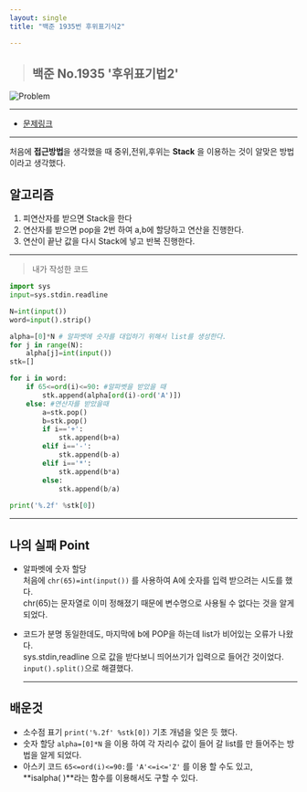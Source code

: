 ```yaml
---
layout: single
title: "백준 1935번 후위표기식2"

---
```


>## 백준 No.1935 '후위표기법2'


![Problem](https://github.com/BlackHan26/BlackHan26.github.io/blob/master/_posts/%EC%A0%9C%EB%AA%A9%20%EC%97%86%EC%9D%8C.png?raw=true)
___

* [문제링크](https://www.acmicpc.net/problem/1935)

___

처음에 **접근방법**을 생각했을 때 중위,전위,후위는 
**Stack** 을 이용하는 것이 알맞은 방법이라고 생각했다.

## 알고리즘

1. 피연산자를 받으면 Stack을 한다
2. 연산자를 받으면 pop을 2번 하여 a,b에 할당하고 연산을 진행한다.
3. 연산이 끝난 값을 다시 Stack에 넣고 반복 진행한다.

___

> 내가 작성한 코드

``` py
import sys
input=sys.stdin.readline

N=int(input())
word=input().strip()

alpha=[0]*N # 알파벳에 숫자를 대입하기 위해서 list를 생성한다.
for j in range(N):
    alpha[j]=int(input())
stk=[]

for i in word:
    if 65<=ord(i)<=90: #알파벳을 받았을 때 
        stk.append(alpha[ord(i)-ord('A')])
    else: #연산자를 받았을때 
        a=stk.pop()
        b=stk.pop()
        if i=='+':
            stk.append(b+a)
        elif i=='-':
            stk.append(b-a)
        elif i=='*':
            stk.append(b*a)
        else:
            stk.append(b/a)
        
print('%.2f' %stk[0]) 
```

___

## 나의 실패 Point

* 알파벳에 숫자 할당    
  처음에 `chr(65)=int(input())` 를 사용하여 A에 숫자를 입력 받으려는 시도를 했다.   
  chr(65)는 문자열로 이미 정해졌기 때문에 변수명으로 사용될 수 없다는 것을 알게 되었다.  


* 코드가 분명 동일한데도, 마지막에 b에 POP을 하는데 list가 비어있는 오류가 나왔다.   
  sys.stdin,readline 으로 값을 받다보니 띄어쓰기가 입력으로 들어간 것이었다.    
  `input().split()`으로 해결했다.  

  ____

## 배운것

* 소수점 표기
  `print('%.2f' %stk[0])` 기초 개념을 잊은 듯 했다.
* 숫자 할당
  `alpha=[0]*N` 을 이용 하여 각 자리수 값이 들어 갈 list를 만 들어주는 방법을 알게 되었다.
* 아스키 코드
  `65<=ord(i)<=90:`를 `'A'<=i<='Z'` 를 이용 할 수도 있고,    
  **isalpha( )**라는 함수를 이용해서도 구할 수 있다.
